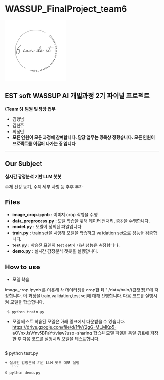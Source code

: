 # WASSUP_FinalProject_team6

<img src = 'imgs/team_logo.png' width="200" height="200"/>

## EST soft WASSUP AI 개발과정 2기 파이널 프로젝트
**(Team 6)**
**팀원 및 담당 업무**
  + 김형범
  + 김현주
  + 최정민
  + **모든 인원이 모든 과정에 참여합니다. 담당 업무는 명목상 정했습니다. 모든 인원이 프로젝트를 이끌어 나가는 중 입니다**
---
## Our Subject
**실시간 감정분석 기반 LLM 챗봇**

주제 선정 동기, 주제 세부 사항 등 추후 추가

## Files
  + **image_crop.ipynb** : 이미지 crop 작업을 수행
  + **data_preprocess.py** : 모델 학습을 위해 데이터 전처리, 증강을 수행합니다.
  + **model.py** : 모델이 정의된 파일입니다.
  + **train.py** : train set을 사용해 모델을 학습하고 validation set으로 성능을 검증합니다.
  + **test.py** : 학습된 모델의 test set에 대한 성능을 측정합니다.
  + **demo.py** : 실시간 감정분석 챗봇을 실행합니다.


## How to use
  + 모델 학습

  image_crop.ipynb 를 이용해 각 데이터셋을 crop한 뒤 "./data/train/(감정명)/"에 저장합니다.
  이 과정을 train,validation,test set에 대해 진행합니다.
  다음 코드를 실행시켜 모델을 학습합니다.
```
 $ python train.py
 ```
  + 모델 테스트
    학습된 모델은 아래 링크에서 다운받을 수 있습니다.
    https://drive.google.com/file/d/1flvY2gG-MUMKp5-aOVnxJsVfnv5BFaYt/view?usp=sharing
    학습된 모델 파일을 동일 경로에 저장한 후 다음 코드를 실행시켜 모델을 테스트합니다.
    ```
 $ python test.py
 ```
+ 실시간 감정분석 기반 LLM 챗봇 데모 실행
    ```
 $ python demo.py
 ```
